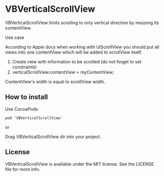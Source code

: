 VBVerticalScrollView
===========

VBVerticalScrollView limits scrolling to only vertical direction by resizong its contentView.

Use case

According to Apple docs when working with UIScrollView you should put all views into one contentView which will be added to scrollView itself.

1. Create view with information to be scrolled (do not forget to set constraints)
2. verticalScrollView.contentView = myContentView;

ContentView's width is equal to scrollView width.

## How to install
Use CocoaPods

    pod 'VBVerticalScrollView'

or

Drag VBVerticalScrollView dir into your project.

## License
VBVerticalScrollView is available under the MIT license. See the LICENSE file for more info.
